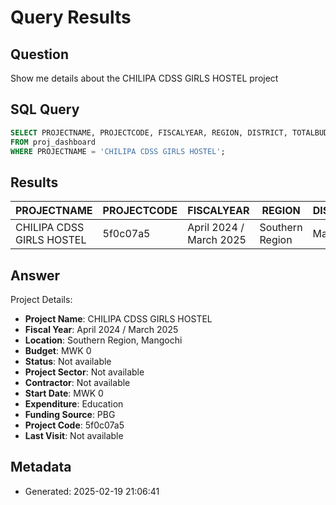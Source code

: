 # Query Results

## Question
Show me details about the CHILIPA CDSS GIRLS HOSTEL project

## SQL Query
```sql
SELECT PROJECTNAME, PROJECTCODE, FISCALYEAR, REGION, DISTRICT, TOTALBUDGET, PROJECTSTATUS, PROJECTSECTOR, CONTRACTORNAME, STARTDATE, TOTALEXPENDITURETODATE, FUNDINGSOURCE, LASTVISIT 
FROM proj_dashboard 
WHERE PROJECTNAME = 'CHILIPA CDSS GIRLS HOSTEL';
```

## Results
| PROJECTNAME | PROJECTCODE | FISCALYEAR | REGION | DISTRICT | TOTALBUDGET | PROJECTSTATUS | PROJECTSECTOR | CONTRACTORNAME | STARTDATE | TOTALEXPENDITURETODATE | FUNDINGSOURCE | LASTVISIT |
| --- | --- | --- | --- | --- | --- | --- | --- | --- | --- | --- | --- | --- |
| CHILIPA CDSS GIRLS HOSTEL | 5f0c07a5 | April 2024 / March 2025 | Southern Region | Mangochi |  |  | Education |  |  |  | PBG |  |


## Answer
Project Details:
* **Project Name**: CHILIPA CDSS GIRLS HOSTEL
* **Fiscal Year**: April 2024 / March 2025
* **Location**: Southern Region, Mangochi
* **Budget**: MWK 0
* **Status**: Not available
* **Project Sector**: Not available
* **Contractor**: Not available
* **Start Date**: MWK 0
* **Expenditure**: Education
* **Funding Source**: PBG
* **Project Code**: 5f0c07a5
* **Last Visit**: Not available

## Metadata
- Generated: 2025-02-19 21:06:41
